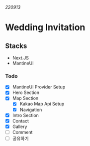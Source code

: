 _220913_

# Wedding Invitation

## Stacks

- Next.JS
- MantineUI

### Todo

- [x] MantineUI Provider Setup
- [x] Hero Section
- [x] Map Section
  - [x] Kakao Map Api Setup
  - [x] Navigation
- [x] Intro Section
- [x] Contact
- [x] Gallery
- [ ] Comment
- [ ] 공유하기
